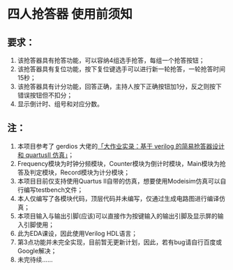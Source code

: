 # 四人抢答器 使用前须知
## 要求：
1. 该抢答器具有抢答功能，可以容纳4组选手抢答，每组一个抢答按钮；
2. 该抢答器具有复位功能，按下复位键选手可以进行新一轮抢答，一轮抢答时间15秒；
3. 该抢答器具有计分功能，回答正确，主持人按下正确按钮加1分，反之则按下错误按钮但不扣分；
4. 显示倒计时、组号和对应分数。
## 注：
1. 本项目参考了 gerdios 大佬的[「大作业实录：基于 verilog 的简易抢答器设计和 quartusII 仿真」](https://blog.csdn.net/gerdios/article/details/110501838?spm=1001.2014.3001.5506)；
2. Frequency模块为时钟分频模块，Counter模块为倒计时模块，Main模块为抢答及判定模块，Record模块为计分模块；
3. 本项目目前仅支持使用Quartus II自带的仿真，想要使用Modeisim仿真可以自行编写testbench文件；
4. 本人仅编写了各模块代码，顶层代码并未编写，仅通过生成电路图进行编译仿真；
5. 本项目输入与输出引脚(应该)可以直接作为按键输入的输出引脚及显示屏的输入引脚使用；
6. 此为EDA课设，因此使用Verilog HDL语言；
7. 第3点功能并未完全实现，目前暂无更新计划，因此，若有bug请自行百度或Google解决；
8. 未完待续……
